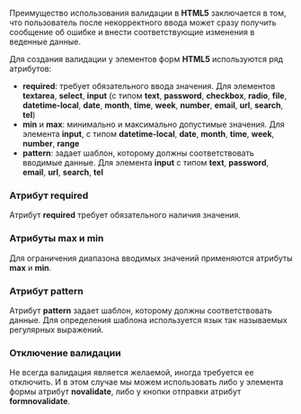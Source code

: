 Преимущество использования валидации в **HTML5** заключается в том, что пользователь после некорректного ввода может сразу получить сообщение об ошибке и внести соответствующие изменения в веденные данные.

Для создания валидации у элементов форм **HTML5** используются ряд атрибутов:
- **required**: требует обязательного ввода значения. Для элементов **textarea**, **select**, **input** (с типом **text**, **password**, **checkbox**, **radio**, **file**, **datetime-local**, **date**, **month**, **time**, **week**, **number**, **email**, **url**, **search**, **tel**)
- **min** и **max**: минимально и максимально допустимые значения. Для элемента **input**, с типом **datetime-local**, **date**, **month**, **time**, **week**, **number**, **range**
- **pattern**: задает шаблон, которому должны соответствовать вводимые данные. Для элемента **input** с типом **text**, **password**, **email**, **url**, **search**, **tel**

### Атрибут **required**
Атрибут **required** требует обязательного наличия значения.

### Атрибуты **max** и **min**
Для ограничения диапазона вводимых значений применяются атрибуты **max** и **min**.

### Атрибут **pattern**
Атрибут **pattern** задает шаблон, которому должны соответствовать данные. Для определения шаблона используется язык так называемых регулярных выражений.

### Отключение валидации
Не всегда валидация является желаемой, иногда требуется ее отключить. И в этом случае мы можем использовать либо у элемента формы атрибут **novalidate**, либо у кнопки отправки атрибут **formnovalidate**.